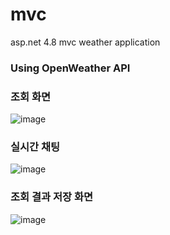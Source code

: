 # mvc
asp.net 4.8 mvc weather application

### Using OpenWeather API

### 조회 화면
![image](https://user-images.githubusercontent.com/63109802/183320816-33bd2223-9bf1-4616-b567-db94d0d426f0.png)

### 실시간 채팅 
![image](https://user-images.githubusercontent.com/63109802/186834335-77c894c6-f30f-48c6-9021-63ec37ba24c0.png)

### 조회 결과 저장 화면
![image](https://user-images.githubusercontent.com/63109802/183320876-345e3b8a-6b9c-4188-a3e0-576e0a995992.png)
